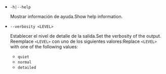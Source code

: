 * `-h|--help`

  <span data-ttu-id="4ba83-101">Mostrar información de ayuda.</span><span class="sxs-lookup"><span data-stu-id="4ba83-101">Show help information.</span></span>

* `--verbosity <LEVEL>`

  <span data-ttu-id="4ba83-102">Establecer el nivel de detalle de la salida.</span><span class="sxs-lookup"><span data-stu-id="4ba83-102">Set the verbosity of the output.</span></span> <span data-ttu-id="4ba83-103">Reemplace `<LEVEL>` con uno de los siguientes valores:</span><span class="sxs-lookup"><span data-stu-id="4ba83-103">Replace `<LEVEL>` with one of the following values:</span></span>
  
  * `quiet`
  * `normal`
  * `detailed`